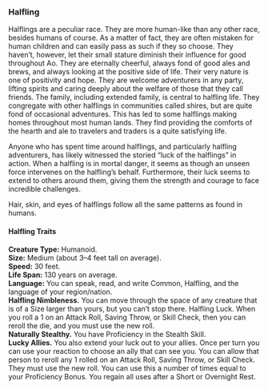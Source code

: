 ### Halfling

Halflings are a peculiar race. They are more human-like than any other race, besides humans of course. As a matter of fact, they are often mistaken for human children and can easily pass as such if they so choose. They haven’t, however, let their small stature diminish their influence for good throughout Ao. They are eternally cheerful, always fond of good ales and brews, and always looking at the positive side of life. Their very nature is one of positivity and hope. They are welcome adventurers in any party, lifting spirits and caring deeply about the welfare of those that they call friends. The family, including extended family, is central to halfling life. They congregate with other halflings in communities called shires, but are quite fond of occasional adventures. This has led to some halflings making homes throughout most human lands. They find providing the comforts of the hearth and ale to travelers and traders is a quite satisfying life.

Anyone who has spent time around halflings, and particularly halfling adventurers, has likely witnessed the storied “luck of the halflings” in action. When a halfling is in mortal danger, it seems as though an unseen force intervenes on the halfling’s behalf. Furthermore, their luck seems to extend to others around them, giving them the strength and courage to face incredible challenges.

Hair, skin, and eyes of halflings follow all the same patterns as found in humans.

#### Halfling Traits
**Creature Type:** Humanoid.  
**Size:** Medium (about 3–4 feet tall on average).  
**Speed:** 30 feet.  
**Life Span:** 130 years on average.  
**Language:** You can speak, read, and write Common, Halfling, and the language of your region/nation.  
**Halfling Nimbleness.** You can move through the space of any creature that is of a Size larger than yours, but you can’t stop there.
Halfling Luck. When you roll a 1 on an Attack Roll, Saving Throw, or Skill Check, then you can reroll the die, and you must use the new roll.  
**Naturally Stealthy.** You have Proficiency in the Stealth Skill.  
**Lucky Allies.** You also extend your luck out to your allies. Once per turn you can use your reaction to choose an ally that can see you. You can allow that person to reroll any 1 rolled on an Attack Roll, Saving Throw, or Skill Check. They must use the new roll.
You can use this a number of times equal to your Proficiency Bonus. You regain all uses after a Short or Overnight Rest.
